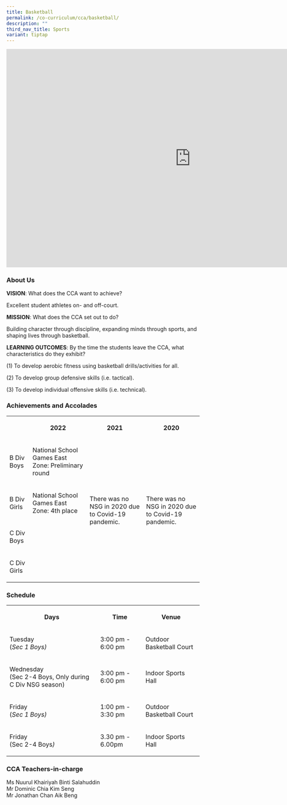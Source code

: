 ```yaml
---
title: Basketball
permalink: /co-curriculum/cca/basketball/
description: ""
third_nav_title: Sports
variant: tiptap
---
```

<div class="iframe-wrapper"><iframe height="569" width="960" allowfullscreen="true" frameborder="0" src="https://docs.google.com/presentation/d/1FW0k-MTzIIITn0Gpre2R7T7kJy8AsF-MMhZ8h77JJo4/embed?start=true&amp;loop=true&amp;delayms=3000"></iframe></div><h3>About Us</h3><p><strong>VISION</strong>: What does the CCA want to achieve?&nbsp;</p><p>Excellent student athletes on- and off-court.</p><p><strong>MISSION</strong>: What does the CCA set out to do?</p><p>Building character through discipline, expanding minds through sports, and shaping lives through basketball.</p><p><strong>LEARNING OUTCOMES</strong>: By the time the students leave the CCA, what characteristics do they exhibit?</p><p>(1) To develop aerobic fitness using basketball drills/activities for all.&nbsp;</p><p>(2) To develop group defensive skills (i.e. tactical).&nbsp;</p><p>(3) To develop individual offensive skills (i.e. technical).</p><h3>Achievements and Accolades</h3><table><tbody><tr><th rowspan="1" colspan="1"><p></p></th><th rowspan="1" colspan="1"><p>2022</p></th><th rowspan="1" colspan="1"><p>2021</p></th><th rowspan="1" colspan="1"><p>2020</p></th></tr><tr><td rowspan="1" colspan="1"><p>B Div Boys</p></td><td rowspan="1" colspan="1"><p>National School Games East Zone: Preliminary round</p></td><td rowspan="4" colspan="1"><p>There was no NSG in 2020 due to Covid-19 pandemic.</p></td><td rowspan="4" colspan="1"><p>There was no NSG in 2020 due to Covid-19 pandemic.</p></td></tr><tr><td rowspan="1" colspan="1"><p>B Div Girls</p></td><td rowspan="1" colspan="1"><p>National School Games East Zone: 4th place</p></td></tr><tr><td rowspan="1" colspan="1"><p>C Div Boys</p></td><td rowspan="1" colspan="1"><p></p></td></tr><tr><td rowspan="1" colspan="1"><p>C Div Girls</p></td><td rowspan="1" colspan="1"><p></p></td></tr></tbody></table><h3>Schedule</h3><table><tbody><tr><th rowspan="1" colspan="1"><p>Days</p></th><th rowspan="1" colspan="1"><p>Time</p></th><th rowspan="1" colspan="1"><p>Venue</p></th></tr><tr><td rowspan="1" colspan="1"><p>Tuesday<br>(<em>Sec 1 Boys)</em></p></td><td rowspan="1" colspan="1"><p>3:00 pm - 6:00 pm</p></td><td rowspan="1" colspan="1"><p>Outdoor Basketball Court</p></td></tr><tr><td rowspan="1" colspan="1"><p>Wednesday<br>(Sec 2-4 Boys, Only during C Div NSG season)</p></td><td rowspan="1" colspan="1"><p>3:00 pm - 6:00 pm</p></td><td rowspan="1" colspan="1"><p>Indoor Sports Hall</p></td></tr><tr><td rowspan="1" colspan="1"><p>Friday<br>(<em>Sec 1 Boys)</em></p></td><td rowspan="1" colspan="1"><p>1:00 pm - 3:30 pm<br></p></td><td rowspan="1" colspan="1"><p>Outdoor Basketball Court <br></p></td></tr><tr><td rowspan="1" colspan="1"><p>Friday<br>(Sec 2-4 Boys<em>)</em></p></td><td rowspan="1" colspan="1"><p>3.30 pm - 6.00pm</p></td><td rowspan="1" colspan="1"><p>Indoor Sports Hall</p></td></tr></tbody></table><h3>CCA Teachers-in-charge</h3><p>Ms Nuurul Khairiyah Binti Salahuddin<br>Mr Dominic Chia Kim Seng<br>Mr Jonathan Chan Aik Beng</p>